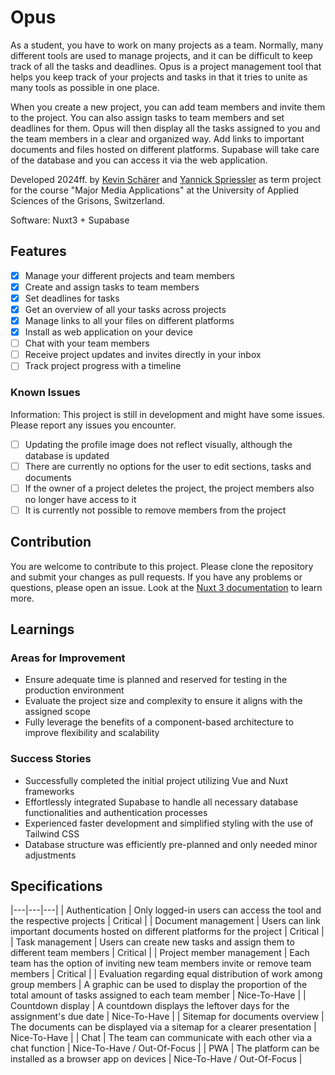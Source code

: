 # Opus

As a student, you have to work on many projects as a team. Normally, many different tools are used to manage projects, and it can be difficult to keep track of all the tasks and deadlines. Opus is a project management tool that helps you keep track of your projects and tasks in that it tries to unite as many tools as possible in one place.

When you create a new project, you can add team members and invite them to the project. You can also assign tasks to team members and set deadlines for them. Opus will then display all the tasks assigned to you and the team members in a clear and organized way. Add links to important documents and files hosted on different platforms. Supabase will take care of the database and you can access it via the web application.

Developed 2024ff. by [Kevin Schärer](https://github.com/kevinschaerer) and [Yannick Spriessler](https://github.com/y-neck) as term project for the course "Major Media Applications" at the University of Applied Sciences of the Grisons, Switzerland.

Software: Nuxt3 + Supabase

## Features

- [x] Manage your different projects and team members
- [x] Create and assign tasks to team members
- [x] Set deadlines for tasks
- [x] Get an overview of all your tasks across projects
- [x] Manage links to all your files on different platforms
- [x] Install as web application on your device
- [ ] Chat with your team members
- [ ] Receive project updates and invites directly in your inbox
- [ ] Track project progress with a timeline

### Known Issues

Information: This project is still in development and might have some issues. Please report any issues you encounter.

- [ ] Updating the profile image does not reflect visually, although the database is updated
- [ ] There are currently no options for the user to edit sections, tasks and documents
- [ ] If the owner of a project deletes the project, the project members also no longer have access to it
- [ ] It is currently not possible to remove members from the project

## Contribution

You are welcome to contribute to this project. Please clone the repository and submit your changes as pull requests. If you have any problems or questions, please open an issue.
Look at the [Nuxt 3 documentation](https://nuxt.com/docs/getting-started/introduction) to learn more.

## Learnings

### Areas for Improvement

- Ensure adequate time is planned and reserved for testing in the production environment
- Evaluate the project size and complexity to ensure it aligns with the assigned scope
- Fully leverage the benefits of a component-based architecture to improve flexibility and scalability

### Success Stories

- Successfully completed the initial project utilizing Vue and Nuxt frameworks
- Effortlessly integrated Supabase to handle all necessary database functionalities and authentication processes
- Experienced faster development and simplified styling with the use of Tailwind CSS
- Database structure was efficiently pre-planned and only needed minor adjustments

## Specifications

|---|---|---|
| Authentication | Only logged-in users can access the tool and the respective projects | Critical |
| Document management | Users can link important documents hosted on different platforms for the project | Critical |
| Task management | Users can create new tasks and assign them to different team members | Critical |
| Project member management | Each team has the option of inviting new team members invite or remove team members | Critical |
| Evaluation regarding equal distribution of work among group members | A graphic can be used to display the proportion of the total amount of tasks assigned to each team member | Nice-To-Have |
| Countdown display | A countdown displays the leftover days for the assignment's due date | Nice-To-Have |
| Sitemap for documents overview | The documents can be displayed via a sitemap for a clearer presentation | Nice-To-Have |
| Chat | The team can communicate with each other via a chat function | Nice-To-Have / Out-Of-Focus |
| PWA | The platform can be installed as a browser app on devices | Nice-To-Have / Out-Of-Focus |
